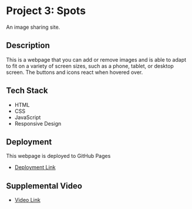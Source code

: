# Project 3: Spots

An image sharing site.

## Description

This is a webpage that you can add or remove images and is able to adapt to fit on a variety of screen sizes, such as a phone, tablet, or desktop screen. The buttons and icons react when hovered over.

## Tech Stack

- HTML
- CSS
- JavaScript
- Responsive Design

## Deployment

This webpage is deployed to GitHub Pages

- [Deployment Link](https://codecolton.github.io/se_project_spots/)

## Supplemental Video

- [Video Link](https://drive.google.com/file/d/1-GLg9IAMI8U5ZmezV6tr8vTKQE4PbLIl/view?usp=sharing)

